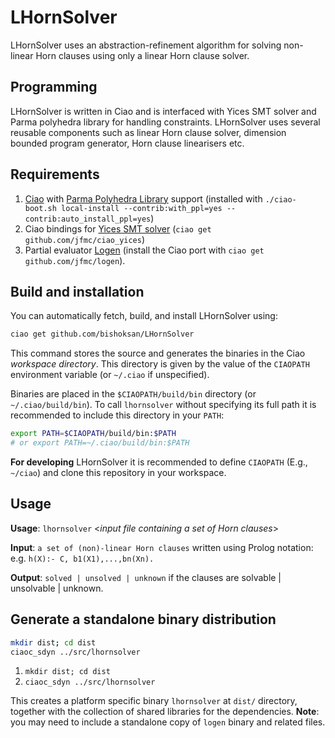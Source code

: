 # LHornSolver

LHornSolver uses an abstraction-refinement algorithm for solving
non-linear Horn clauses using only a linear Horn clause solver.

## Programming 

LHornSolver is written in Ciao and is interfaced with Yices SMT solver
and Parma polyhedra library for handling constraints. LHornSolver uses
several reusable components such as linear Horn clause solver,
dimension bounded program generator, Horn clause linearisers etc.

## Requirements
1. [Ciao](http://github.com/ciao-lang/ciao) with
   [Parma Polyhedra Library](http://bugseng.com/products/ppl/) support
   (installed with `./ciao-boot.sh local-install
   --contrib:with_ppl=yes --contrib:auto_install_ppl=yes`)
2. Ciao bindings for [Yices SMT solver](http://yices.csl.sri.com/)
   (`ciao get github.com/jfmc/ciao_yices`)
3. Partial evaluator [Logen](https://github.com/leuschel/logen)
   (install the Ciao port with `ciao get github.com/jfmc/logen`).

## Build and installation

You can automatically fetch, build, and install LHornSolver using:

```sh
ciao get github.com/bishoksan/LHornSolver
```

This command stores the source and generates the binaries in the Ciao
_workspace directory_. This directory is given by the value of the
`CIAOPATH` environment variable (or `~/.ciao` if unspecified).

Binaries are placed in the `$CIAOPATH/build/bin` directory (or
`~/.ciao/build/bin`). To call `lhornsolver` without specifying its
full path it is recommended to include this directory in your `PATH`:

```sh
export PATH=$CIAOPATH/build/bin:$PATH
# or export PATH=~/.ciao/build/bin:$PATH
```

**For developing** LHornSolver it is recommended to define `CIAOPATH`
(E.g., `~/ciao`) and clone this repository in your workspace.

## Usage

**Usage**: `lhornsolver` \<*input file containing a set of Horn clauses*\>

**Input**: `a set of (non)-linear Horn clauses` written using Prolog
notation: e.g. `h(X):- C, b1(X1),...,bn(Xn).`

**Output**: `solved | unsolved | unknown` if the clauses are solvable
  | unsolvable | unknown.

## Generate a standalone binary distribution

```sh
mkdir dist; cd dist
ciaoc_sdyn ../src/lhornsolver
```

1. `mkdir dist; cd dist`
2. `ciaoc_sdyn ../src/lhornsolver`

This creates a platform specific binary `lhornsolver` at `dist/`
directory, together with the collection of shared libraries for the
dependencies. **Note**: you may need to include a standalone copy of
`logen` binary and related files.

